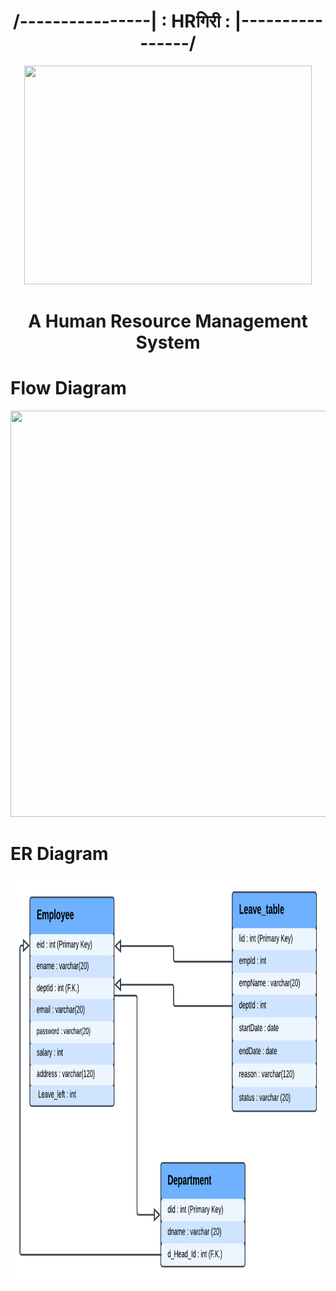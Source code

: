 #  <h1 align="center">/----------------| : HRगिरी : |----------------/</h1>
<p align="center">
  <img width="460" height="350" src="https://github.com/aks-samanta/dainty-swim-1179/blob/main/HRgiri/src/com/hrgiri/images/HR.png">
</p>
  <h1 align="center"> A Human Resource Management System </h1?
  <br>
  
   <h1> Flow Diagram </h1>

  <p align="center">
  <img width="960" height="650" src="https://github.com/aks-samanta/dainty-swim-1179/blob/main/HRgiri/src/com/hrgiri/images/Hr-giri%20Flow%20Diagram.png">
</p>


<h1> ER Diagram </h1>

 <p align="center">
  <img width="960" height="650" src="HRgiri/bin/com/hrgiri/images/HR-giri ERD.png">
</p>
